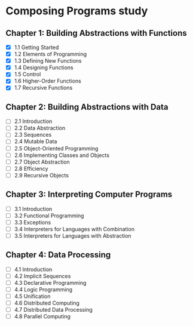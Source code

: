 # Composing Programs study

## Chapter 1: Building Abstractions with Functions
- [x] 1.1 Getting Started
- [x] 1.2 Elements of Programming
- [x] 1.3 Defining New Functions
- [x] 1.4 Designing Functions
- [x] 1.5 Control
- [x] 1.6 Higher-Order Functions
- [x] 1.7 Recursive Functions

## Chapter 2: Building Abstractions with Data
- [ ] 2.1 Introduction
- [ ] 2.2 Data Abstraction
- [ ] 2.3 Sequences
- [ ] 2.4 Mutable Data
- [ ] 2.5 Object-Oriented Programming
- [ ] 2.6 Implementing Classes and Objects
- [ ] 2.7 Object Abstraction
- [ ] 2.8 Efficiency
- [ ] 2.9 Recursive Objects

## Chapter 3: Interpreting Computer Programs
- [ ] 3.1 Introduction
- [ ] 3.2 Functional Programming
- [ ] 3.3 Exceptions
- [ ] 3.4 Interpreters for Languages with Combination
- [ ] 3.5 Interpreters for Languages with Abstraction

## Chapter 4: Data Processing
- [ ] 4.1 Introduction
- [ ] 4.2 Implicit Sequences
- [ ] 4.3 Declarative Programming
- [ ] 4.4 Logic Programming
- [ ] 4.5 Unification
- [ ] 4.6 Distributed Computing
- [ ] 4.7 Distributed Data Processing
- [ ] 4.8 Parallel Computing